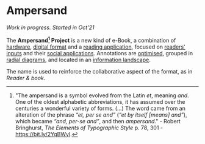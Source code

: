 # Ampersand
*Work in progress. Started in Oct'21*


The **Ampersand[^1] Project** is a new kind of e-Book, a combination of
[hardware](DEFS/HARDWARE/_hardware.md), [digital format](DEFS/oaf.md) and a [reading application](DEFS/app.md), focused on [readers' inputs](DEFS/notes.md) and their [social applications](DEFS/social.md). Annotations are
[optimised](DEFS/ai.md), grouped in [radial diagrams](DEFS/mesh.md), and located in an [information landscape](DEFS/landscape.md).




[^1]: "The ampersand is a symbol evolved from the Latin *et*, meaning *and*. One of the oldest alphabetic abbreviations, it has assumed over the centuries a wonderful variety of forms. (...) The word came from an alteration of the phrase *“et, per se and”* (*“et by itself [means] and”*), which became *“and, per-se and”*, and then *ampersand*." - Robert Bringhurst, *The Elements of Typographic Style*  p. 78, 301 - https://bit.ly/2YqBWyl.

The name is used to reinforce the collaborative aspect of the format, as in *Reader & book*.
